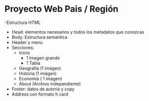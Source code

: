 # Proyecto Web Pais / Región #

-Estructura HTML
- Head: elementos necesarios y todos los metadatos que conozcas
- Body: Estructura semantica
- Header y menu
- Secciones:
    - Inicio
        - 1 Imagen grande
        - 1 Tabla
    - Geografía (1 imágen)
    - Historia (1 imágen)
    - Economía ( 1 imágen)
    - About (Archivo independiente)
- Footer: datos de autoría y copy
- Address con formato h card